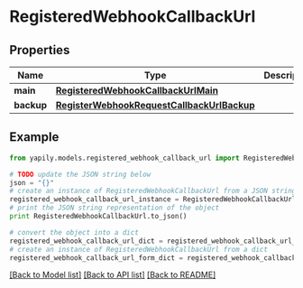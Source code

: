 # RegisteredWebhookCallbackUrl


## Properties
Name | Type | Description | Notes
------------ | ------------- | ------------- | -------------
**main** | [**RegisteredWebhookCallbackUrlMain**](RegisteredWebhookCallbackUrlMain.md) |  | [optional] 
**backup** | [**RegisterWebhookRequestCallbackUrlBackup**](RegisterWebhookRequestCallbackUrlBackup.md) |  | [optional] 

## Example

```python
from yapily.models.registered_webhook_callback_url import RegisteredWebhookCallbackUrl

# TODO update the JSON string below
json = "{}"
# create an instance of RegisteredWebhookCallbackUrl from a JSON string
registered_webhook_callback_url_instance = RegisteredWebhookCallbackUrl.from_json(json)
# print the JSON string representation of the object
print RegisteredWebhookCallbackUrl.to_json()

# convert the object into a dict
registered_webhook_callback_url_dict = registered_webhook_callback_url_instance.to_dict()
# create an instance of RegisteredWebhookCallbackUrl from a dict
registered_webhook_callback_url_form_dict = registered_webhook_callback_url.from_dict(registered_webhook_callback_url_dict)
```
[[Back to Model list]](../README.md#documentation-for-models) [[Back to API list]](../README.md#documentation-for-api-endpoints) [[Back to README]](../README.md)


